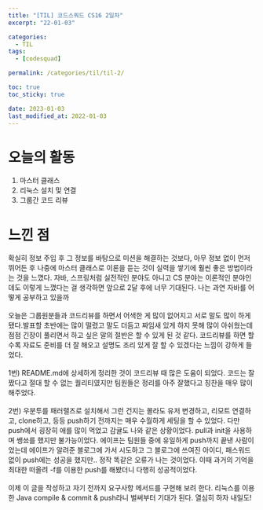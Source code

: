 ```yaml
---
title: "[TIL] 코드스쿼드 CS16 2일차"
excerpt: "22-01-03"

categories:
  - TIL
tags:
  - [codesquad]

permalink: /categories/til/til-2/

toc: true
toc_sticky: true

date: 2023-01-03
last_modified_at: 2022-01-03
---
```




# 오늘의 활동
1. 마스터 클래스
2. 리눅스 설치 및 연결
3. 그룹간 코드 리뷰

# 느낀 점
확실히 정보 주입 후 그 정보를 바탕으로 미션을 해결하는 것보다, 아무 정보 없이 먼저 뛰어든 후 나중에 마스터 클래스로 이론을 듣는 것이 실력을 쌓기에 훨씬 좋은 방법이라는 것을 느꼈다.
자바, 스프링처럼 실전적인 분야도 아니고 CS 분야는 이론적인 분야인데도 이렇게 느꼈다는 걸 생각하면 앞으로 2달 후에 너무 기대된다. 나는 과연 자바를 어떻게 공부하고 있을까 <br>
<br>
오늘은 그룹원분들과 코드리뷰를 하면서 어색한 게 많이 없어지고 서로 말도 많이 하게 됐다.발표할 초반에는 많이 떨렸고 말도 더듬고 짜임새 있게 하지 못해 많이 아쉬웠는데 점점 긴장이 풀리면서 하고 싶은 말의 절반은 할 수 있게 된 것 같다.
코드리뷰를 하면 할수록 자료도 준비를 더 잘 해오고 설명도 조리 있게 잘 할 수 있겠다는 느낌이 강하게 들었다. <br>
<br>
1번) README.md에 상세하게 정리한 것이 코드리뷰 때 많은 도움이 되었다. 코드는 잘 짰다고 절대 할 수 없는 퀄리티였지만 팀원들은 정리를 아주 잘했다고 칭찬을 매우 많이 해주었다. <br>
<br>
2번) 우분투를 패러랠즈로 설치해서 그런 건지는 몰라도 유저 변경하고, 리모트 연결하고, clone하고, 등등 push하기 전까지는 매우 수월하게 세팅을 할 수 있었다. 다만 push에서 굉장히 애를 많이 먹었고 감귤도 나와 같은 상황이었다. pull과 init을 사용하며 쌩쑈를 했지만 불가능이었다.
에이프는 팀원들 중에 유일하게 push까지 끝낸 사람이었는데 에이프가 알려준 블로그에 가서 시도하고 그 블로그에 쓰여진 아이디, 패스워드 없이 push에는 성공을 했지만.. 정작 똑같은 오류가 나는 것이었다. 이때 과거의 기억을 최대한 떠올려 -f를 이용한 push를 해봤더니 다행히 성공적이었다.<br>
<br>
이제 이 글을 작성하고 자기 전까지 요구사항 메서드를 구현해 보려 한다. 리눅스를 이용한 Java compile & commit & push라니 벌써부터 기대가 된다. 열심히 하자 내일도!

